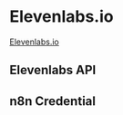 # Elevenlabs.io
[Elevenlabs.io](https://elevenlabs.io/app/home)

## Elevenlabs API

## n8n Credential
